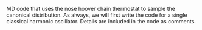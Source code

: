 MD code that uses the nose hoover chain thermostat to sample the canonical distribution. As always, we will first write the code for a single classical harmonic oscillator. Details are included in the code as comments.
